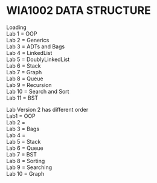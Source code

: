 # WIA1002 DATA STRUCTURE
Loading<br>
Lab 1 = OOP <br>
Lab 2 = Generics<br>
Lab 3 = ADTs and Bags<br>
Lab 4 = LinkedList<br>
Lab 5 = DoublyLinkedList<br>
Lab 6 = Stack<br>
Lab 7 = Graph<br>
Lab 8 = Queue<br>
Lab 9 = Recursion<br>
Lab 10 = Search and Sort<br>
Lab 11 = BST<br>

Lab Version 2 has different order<br>
Lab1 = OOP<br>
Lab 2 =  <br>
Lab 3 = Bags <br>
Lab 4 =  <br>
Lab 5 = Stack<br>
Lab 6 = Queue<br>
Lab 7 = BST<br>
Lab 8 = Sorting<br>
Lab 9 = Searching <br>
Lab 10 = Graph  <br>

